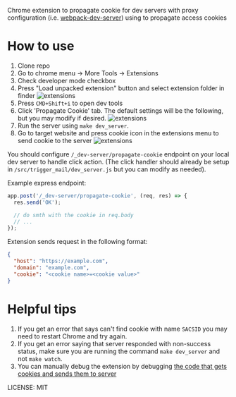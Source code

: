 Chrome extension to propagate cookie for dev servers with proxy configuration
(i.e. [webpack-dev-server](https://webpack.github.io/docs/webpack-dev-server.html))
using to propagate access cookies

# How to use

1. Clone repo
2. Go to chrome menu -> More Tools -> Extensions
3. Check developer mode checkbox
4. Press "Load unpacked extension" button and select extension folder in finder
![extensions](https://cdn.rawgit.com/pavelvlasov/propagate-cookie-chrome-extension/master/assets/1.png)
5. Press `CMD+Shift+i` to open dev tools
6. Click 'Propagate Cookie' tab. The default settings will be the following, but you may modify if desired.
![extensions](https://cdn.rawgit.com/pavelvlasov/propagate-cookie-chrome-extension/master/assets/2.png)
7. Run the server using `make dev_server`.
8. Go to target website and press cookie icon in the extensions menu to
send cookie to the server
![extensions](https://cdn.rawgit.com/pavelvlasov/propagate-cookie-chrome-extension/master/assets/3.png)

You should configure `/_dev-server/propagate-cookie` endpoint on your local dev server
to handle click action. (The click handler should already be setup in `/src/trigger_mail/dev_server.js` but
you can modify as needed).

Example express endpoint:
```js
app.post('/_dev-server/propagate-cookie', (req, res) => {
  res.send('OK');

  // do smth with the cookie in req.body
  // ...
});
```

Extension sends request in the following format:
```json
{
  "host": "https://example.com",
  "domain": "example.com",
  "cookie": "<cookie name>=<cookie value>"
}
```

# Helpful tips
1. If you get an error that says can't find cookie with name `SACSID` you may need to restart Chrome and try again.
2. If you get an error saying that server responded with non-success status, make sure you are running the command
`make dev_server` and not `make watch`.
3. You can manually debug the extension by debugging
[the code that gets cookies and sends them to server](https://github.com/TriggerMail/propagate-cookie-chrome-extension/blob/master/background.js#L41)


LICENSE: MIT
